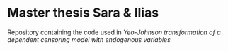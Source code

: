 # Master thesis Sara & Ilias
Repository containing the code used in *Yeo-Johnson transformation of a dependent censoring model with endogenous variables*
